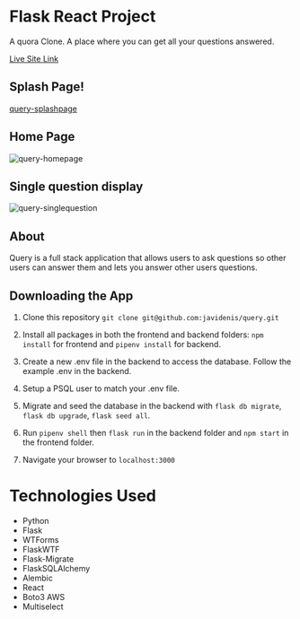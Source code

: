 # Flask React Project

A quora Clone. A place where you can get all your questions answered.

[Live Site Link](https://query11.herokuapp.com/)

## Splash Page!

[query-splashpage](https://user-images.githubusercontent.com/59179145/179097869-9ca1b18f-e5b4-473d-b89d-82f841d56e24.png)

## Home Page

![query-homepage](https://user-images.githubusercontent.com/59179145/179097914-eb39256d-4168-4f68-9051-91407774ac61.png)

## Single question display

![query-singlequestion](https://user-images.githubusercontent.com/59179145/179097947-92b1a591-7cc4-4748-bd1f-8d4b3740877c.png)

## About

Query is a full stack application that allows users to ask questions so other users can answer them and lets you answer other users questions.

## Downloading the App
  1. Clone this repository 
  `git clone git@github.com:javidenis/query.git`
  
  2. Install all packages in both the frontend and backend folders: `npm install` for frontend and `pipenv install` for backend.
  
  3. Create a new .env file in the backend to access the database.  Follow the example .env in the backend. 
  
  4. Setup a PSQL user to match your .env file.
  
  5. Migrate and seed the database in the backend with `flask db migrate`, `flask db upgrade`, `flask seed all`.
  
  6. Run `pipenv shell` then `flask run` in the backend folder and `npm start` in the frontend folder. 
  
  7. Navigate your browser to `localhost:3000`

# Technologies Used

- Python
- Flask
- WTForms
- FlaskWTF
- Flask-Migrate
- FlaskSQLAlchemy
- Alembic
- React
- Boto3 AWS
- Multiselect
